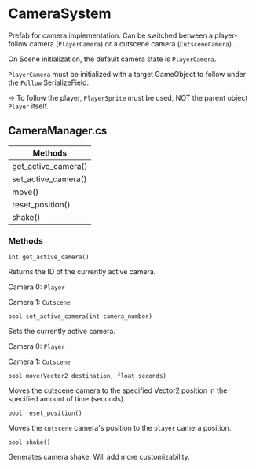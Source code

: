 # CameraSystem

Prefab for camera implementation. Can be switched between a player-follow camera (```PlayerCamera```) or a cutscene camera (```CutsceneCamera```). 

On Scene initialization, the default camera state is ```PlayerCamera```.

```PlayerCamera``` must be initialized with a target GameObject to follow under the ```Follow``` SerializeField. 

→ To follow the player, ```PlayerSprite``` must be used, NOT the parent object ```Player``` itself.


## CameraManager.cs

| Methods             |
| ------------------- |
| get_active_camera() |
| set_active_camera() |
| move()              |
| reset_position()    |
| shake()             |

### Methods

```
int get_active_camera()
```
Returns the ID of the currently active camera.

Camera 0: ```Player```

Camera 1: ```Cutscene```

```
bool set_active_camera(int camera_number)
```

Sets the currently active camera.

Camera 0: ```Player```

Camera 1: ```Cutscene```

```
bool move(Vector2 destination, float seconds)
```

Moves the cutscene camera to the specified Vector2 position in the specified amount of time (seconds).


```
bool reset_position()
```

Moves the ```cutscene``` camera's position to the ```player``` camera position.



```
bool shake()
```
Generates camera shake. Will add more customizability.


